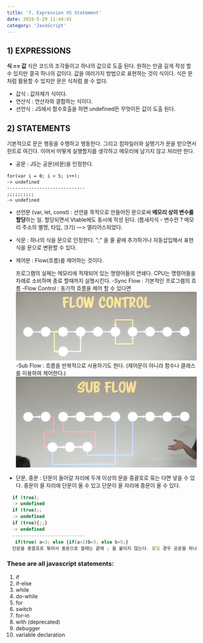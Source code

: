 ```yaml
---
title: '7. Expression VS Statement'
date: 2019-5-29 11:44:41
category: 'JavaScript'
---
```


## 1) EXPRESSIONS

**식 == 값**
식은 코드의 조각들이고 하나의 값으로 도출 된다. 원하는 만큼 길게 작성 할 수 있지만 결국 하나의 값이다. 값을 여러가지 방법으로 표현하는 것이 식이다. 식은 문처럼 활용할 수 있지만 문은 식처럼 쓸 수 없다.

- 값식 : 값자체가 식이다.
- 연산식 : 연산자와 결합하는 식이다.
- 선언식 : JS에서 함수호출을 하면 undefined든 무엇이든 값이 도출 된다.

## 2) STATEMENTS

기본적으로 문은 행동을 수행하고 행동한다. 그리고 컴파일러와 실행기가 문을 받으면서 힌트로 여긴다. 이어서 어떻게 실행할지를 생각하고 메모리에 남기지 않고 처리만 한다.

- 공문 : JS는 공문(비문)을 인정한다.

```JS
for(var i = 0; i < 5; i++);
-> undefined
-----------------------------
;;;;;;;;;;
-> undefined
```

- 선언문 (var, let, const) : 선언을 목적으로 만들어진 문으로써 **메모리 상의 변수를 할당**하는 일. 할당되면서 Vtable에도 동시에 작성 된다.
  (틈새지식 - 변수란 ? 메모리 주소의 별명, 타입, 크기) —> 엘리어스되었다.
- 식문 : 하나의 식을 문으로 인정한다. ";" 을 줄 끝에 추가하거나 자동삽입해서 표현식을 문으로 변환할 수 있다.
- 제어문 : Flow(흐름)를 제어하는 것이다.

  프로그램의 실체는 메모리에 적재되어 있는 명령어들의 연쇄다. CPU는 명령어들을 차례로 소비하며 종료 할때까지 실행시킨다.
  -Sync Flow : 기본적인 프로그램의 흐름
  -Flow Control : 동기적 흐름을 제어 할 수 있다면
  ![Flow Control](./images/07-01.png)
  -Sub Flow : 흐름을 반복적으로 사용하기도 한다. (제어문이 아니라 함수나 클래스를 이용하여 제어한다.)
  ![Sub Flow](./images/07-02.png)

- 단문, 중문
  : 단문이 들어갈 자리에 두개 이상의 문을 중괄호로 묶는 다면 넣을 수 있다. 중문이 올 자리에 단문이 올 수 있고 단문이 올 자리에 중문이 올 수 있다.

```js
  if (true);
  -> undefined
  if (true);;
  -> undefined
  if (true){;;}
  -> undefined
  ---------------------------
   if(true) a=3; else {if(a>2)b=3; else b=5;}
  단문을 중괄호로 묶어서 중문으로 쓸때는 끝에 ; 을 붙이지 않는다. 붙일 경우 공문을 하나 더 삽입시키는 것이다.
```

### These are all javascript statements:

1. if
2. if-else
3. while
4. do-while
5. for
6. switch
7. for-in
8. with (deprecated)
9. debugger
10. variable declaration

